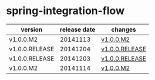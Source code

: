 # spring-integration-flow	


|version|release date|changes|
|---|---|---|
|v1.0.0.M2|20141113|[v1.0.0.M2](./v1.0.0.M2-20141113.md)|
|v1.0.0.RELEASE|20141204|[v1.0.0.RELEASE](./v1.0.0.RELEASE-20141204.md)|
|v1.0.0.RELEASE|20141203|[v1.0.0.RELEASE](./v1.0.0.RELEASE-20141203.md)|
|v1.0.0.M2|20141114|[v1.0.0.M2](./v1.0.0.M2-20141114.md)|
